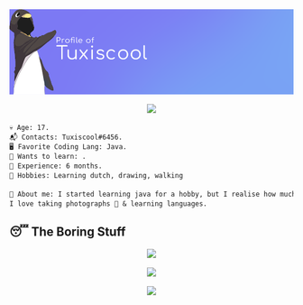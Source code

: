 <img src="https://github.com/Tux8068/Tux8068/blob/main/banner.png" /> 

<p align = "center"><img src = "https://github-widgetbox.vercel.app/api/profile?username=Tux8068&data=followers,repositories,stars,commits"></p>

```diff 
💀 Age: 17.
📬 Contacts: Tuxiscool#6456.
🖥️ Favorite Coding Lang: Java.
👾 Wants to learn: .
💼 Experience: 6 months.
🌳 Hobbies: Learning dutch, drawing, walking

📜 About me: I started learning java for a hobby, but I realise how much I enjoy it.
I love taking photographs 📸 & learning languages.
```
  


## 😴 The Boring Stuff
<p align = "center"><img src="https://activity-graph.herokuapp.com/graph?username=Tux8068&theme=material-palenight"></p>

<p align = "center"><img src="https://github-readme-stats.vercel.app/api?username=Tux8068&show_icons=true&theme=tokyonight" /></p>

<p align="center"> <img src="https://github-readme-stats.vercel.app/api/top-langs/?username=Tux8068&layout=compact&theme=blueberry" /></p>

